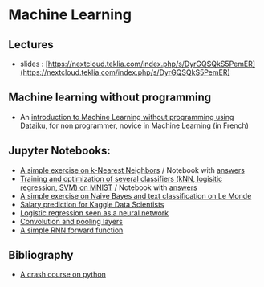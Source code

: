 # Machine Learning

## Lectures

* slides : [https://nextcloud.teklia.com/index.php/s/DyrGQSQkS5PemER](https://nextcloud.teklia.com/index.php/s/DyrGQSQkS5PemER)


## Machine learning without programming

* An [introduction to Machine Learning without programming using Dataiku](dataiku/index_ml_dataiku.html), for non programmer, novice in Machine Learning (in French)

## Jupyter Notebooks:

* [A simple exercise on k-Nearest Neighbors](notebooks/knn_exercise_template.ipynb) / Notebook with [answers](notebooks/knn_exercise.ipynb)
* [Training and optimization of several classifiers (kNN, logisitic regression, SVM) on MNIST](notebooks/MNIST_all_stars_template.ipynb) / Notebook with [answers](notebooks/MNIST_all_stars.ipynb)
* [A simple exercise on Naive Bayes and text classification on Le Monde](notebooks/naivebayes_exercise_template.ipynb)  
* [Salary prediction for Kaggle Data Scientists](notebooks/tree_kaggle_template.ipynb) 
* [Logistic regression seen as a neural network](notebooks/logistic_NN_template.ipynb)
* [Convolution and pooling layers](notebooks/conv_nn_template.ipynb)
* [A simple RNN forward function](notebooks/RNN_template.ipynb)

## Bibliography

* [A crash course on python](biblio/2017-vl-ml-cha-python-crash-course.pdf)
